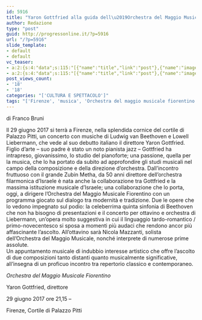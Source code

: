 ```yaml
---
id: 5916
title: "Yaron Gottfried alla guida dell\u2019Orchestra del Maggio Musicale Fiorentino"
author: Redazione
type: "post"
guid: http://progressonline.it/?p=5916
url: "/?p=5916"
slide_template:
- default
- default
vc_teaser:
- a:2:{s:4:"data";s:115:"[{"name":"title","link":"post"},{"name":"image","image":"featured","link":"none"},{"name":"text","mode":"excerpt"}]";s:7:"bgcolor";s:0:"";}
- a:2:{s:4:"data";s:115:"[{"name":"title","link":"post"},{"name":"image","image":"featured","link":"none"},{"name":"text","mode":"excerpt"}]";s:7:"bgcolor";s:0:"";}
post_views_count:
- '18'
- '18'
categories: "['CULTURA E SPETTACOLO']"
tags: "['Firenze', 'musica', 'Orchestra del maggio musicale fiorentino', 'Palazzo Pitti', 'Yaron Gottfried']"
---
```


di Franco Bruni

Il 29 giugno 2017 si terrà a Firenze, nella splendida cornice del cortile di Palazzo Pitti, un concerto con musiche di Ludwig van Beethoven e Lowell Liebermann, che vede al suo debutto italiano il direttore Yaron Gottfried. Figlio d’arte – suo padre è stato un noto pianista jazz – Gottfried ha intrapreso, giovanissimo, lo studio del pianoforte; una passione, quella per la musica, che lo ha portato da subito ad approfondire gli studi musicali nel campo della composizione e della direzione d’orchestra. Dall’incontro fruttuoso con il grande Zubin Metha, da 50 anni direttore dell’orchestra filarmonica d’Israele è nata anche la collaborazione tra Gottfried e la massima istituzione musicale d’Israele; una collaborazione che lo porta, oggi, a dirigere l’Orchestra del Maggio Musicale Fiorentino con un programma giocato sul dialogo tra modernità e tradizione. Due le opere che lo vedono impegnato sul podio: la celeberrima quinta sinfonia di Beethoven che non ha bisogno di presentazioni e il concerto per ottavino e orchestra di Liebermann, un’opera molto suggestiva in cui il linguaggio tardo-romantico / primo-novecentesco si sposa a momenti più audaci che rendono ancor più affascinante l’ascolto. All’ottavino sarà Nicola Mazzanti, solista dell’Orchestra del Maggio Musicale, nonché interprete di numerose prime assolute.  
Un appuntamento musicale di indubbio interesse artistico che offre l’ascolto di due composizioni tanto distanti quanto musicalmente significative, all’insegna di un proficuo incontro tra repertorio classico e contemporaneo.

*Orchestra del Maggio Musicale Fiorentino*

Yaron Gottfried, direttore

29 giugno 2017 ore 21,15 –

Firenze, Cortile di Palazzo Pitti